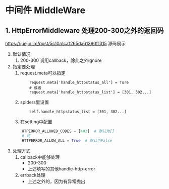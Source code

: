 # 中间件 MiddleWare

## 1. HttpErrorMiddleware 处理200-300之外的返回码

https://juejin.im/post/5c10a1caf265da61380f1315 源码展示

1. 默认情况
   1. 200-300 调用callback，除此之外ignore
2. 指定要处理
   1. request.meta可以指定
        ```
            request.meta['handle_httpstatus_all'] = Ture
            # 或者
            request.meta['handle_httpstatus_list'] = [301, 302...]
        ```
   2. spiders里设置
        ```
            self.handle_httpstatus_list = [301, 302...]
        ```
   3. 在setting中配置
    ```python
        HTPERROR_ALLOWED_CODES = [403]  # 默认为[]
        # 或
        HTTPERROR_ALLOW_ALL = True  # 默认为False
    ```
3. 处理方式
   1. callback中能够处理
        - 200-300
        - 上述填写的其他handle-http-error
   2. errback处理
        - 上述之外的，因为有异常抛出